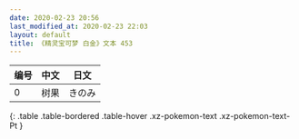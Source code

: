```yaml
---
date: 2020-02-23 20:56
last_modified_at: 2020-02-23 22:03
layout: default
title: 《精灵宝可梦 白金》文本 453
---
```

| 编号 | 中文 | 日文 |
| ---- | ---- | ---- |
| 0 | 树果 | きのみ |
{: .table .table-bordered .table-hover .xz-pokemon-text .xz-pokemon-text-Pt }